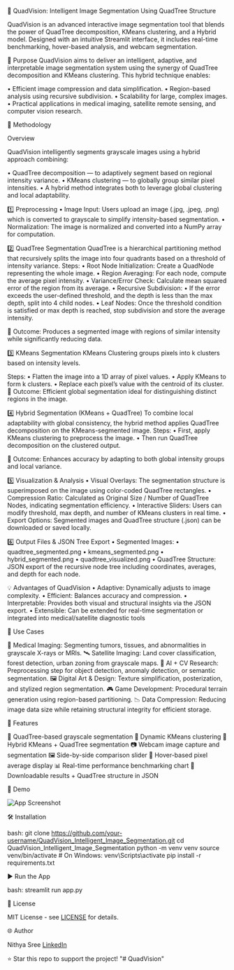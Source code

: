 🧠 QuadVision: Intelligent Image Segmentation Using QuadTree Structure

QuadVision is an advanced interactive image segmentation tool that blends the power of QuadTree decomposition, KMeans clustering, and a Hybrid model. Designed with an intuitive Streamlit interface, it includes real-time benchmarking, hover-based analysis, and webcam segmentation.

🎯 Purpose
QuadVision aims to deliver an intelligent, adaptive, and interpretable image segmentation system using the synergy of QuadTree decomposition and KMeans clustering. This hybrid technique enables:

•	Efficient image compression and data simplification.
•	Region-based analysis using recursive subdivision.
•	Scalability for large, complex images.
•	Practical applications in medical imaging, satellite remote sensing, and computer vision research.


🧪 Methodology

Overview

QuadVision intelligently segments grayscale images using a hybrid approach combining:

•	QuadTree decomposition — to adaptively segment based on regional intensity variance.
•	KMeans clustering — to globally group similar pixel intensities.
•	A hybrid method integrates both to leverage global clustering and local adaptability.


1️⃣ Preprocessing
•	Image Input: Users upload an image (.jpg, .jpeg, .png) which is converted to grayscale to   simplify intensity-based segmentation.
•	Normalization: The image is normalized and converted into a NumPy array for computation.


2️⃣ QuadTree Segmentation
QuadTree is a hierarchical partitioning method that recursively splits the image into four quadrants based on a threshold of intensity variance.
Steps:
•	Root Node Initialization: Create a QuadNode representing the whole image.
•	Region Averaging: For each node, compute the average pixel intensity.
•	Variance/Error Check: Calculate mean squared error of the region from its average.
•	Recursive Subdivision:
•	If the error exceeds the user-defined threshold, and the depth is less than the max depth, split into 4 child nodes.
•	Leaf Nodes: Once the threshold condition is satisfied or max depth is reached, stop subdivision and store the average intensity.

🔎 Outcome: Produces a segmented image with regions of similar intensity while significantly reducing data.

3️⃣ KMeans Segmentation
KMeans Clustering groups pixels into k clusters based on intensity levels.

Steps:
•	Flatten the image into a 1D array of pixel values.
•	Apply KMeans to form k clusters.
•	Replace each pixel’s value with the centroid of its cluster.
🎨 Outcome: Efficient global segmentation ideal for distinguishing distinct regions in the image.

4️⃣ Hybrid Segmentation (KMeans + QuadTree)
To combine local adaptability with global consistency, the hybrid method applies QuadTree decomposition on the KMeans-segmented image.
Steps:
•	First, apply KMeans clustering to preprocess the image.
•	Then run QuadTree decomposition on the clustered output.

🔀 Outcome: Enhances accuracy by adapting to both global intensity groups and local variance.

5️⃣ Visualization & Analysis
•	Visual Overlays: The segmentation structure is superimposed on the image using color-coded QuadTree rectangles.
•	Compression Ratio: Calculated as Original Size / Number of QuadTree Nodes, indicating segmentation efficiency.
•	Interactive Sliders: Users can modify threshold, max depth, and number of KMeans clusters in real time.
•	Export Options: Segmented images and QuadTree structure (.json) can be downloaded or saved locally.


6️⃣ Output Files & JSON Tree Export
•	Segmented Images:
•	quadtree_segmented.png
•	kmeans_segmented.png
•	hybrid_segmented.png
•	quadtree_visualized.png
•	QuadTree Structure: JSON export of the recursive node tree including coordinates, averages, and depth for each node.


💡 Advantages of QuadVision
•	Adaptive: Dynamically adjusts to image complexity.
•	Efficient: Balances accuracy and compression.
•	Interpretable: Provides both visual and structural insights via the JSON export.
•	Extensible: Can be extended for real-time segmentation or integrated into medical/satellite diagnostic tools

💼 Use Cases

 🏥 Medical Imaging:	Segmenting tumors, tissues, and abnormalities in grayscale X-rays or MRIs.
 🛰️ Satellite Imaging:	Land cover classification, forest detection, urban zoning from grayscale maps.
 🧠 AI + CV Research:	Preprocessing step for object detection, anomaly detection, or semantic segmentation.
 🖼️ Digital Art & Design:	Texture simplification, posterization, and stylized region segmentation.
 🎮 Game Development:	Procedural terrain generation using region-based partitioning.
 📉 Data Compression:	Reducing image data size while retaining structural integrity for efficient storage.

🚀 Features

 🧩 QuadTree-based grayscale segmentation
 🎨 Dynamic KMeans clustering
 🔀 Hybrid KMeans + QuadTree segmentation
 📷 Webcam image capture and segmentation
 🖼️ Side-by-side comparison slider
 🧮 Hover-based pixel average display
 📊 Real-time performance benchmarking chart
 📁 Downloadable results + QuadTree structure in JSON

📸 Demo

![App Screenshot](assets/demo_screenshot.png)

🛠️ Installation

bash:
git clone https://github.com/your-username/QuadVision_Intelligent_Image_Segmentation.git
cd QuadVision_Intelligent_Image_Segmentation
python -m venv venv
source venv/bin/activate  # On Windows: venv\Scripts\activate
pip install -r requirements.txt


▶️ Run the App

bash:
streamlit run app.py


📄 License

MIT License - see [LICENSE](LICENSE) for details.

🌐 Author

Nithya Sree 
[LinkedIn](https://www.linkedin.com/in/nithya-sree-r-s-621a4b255/) 


⭐ Star this repo to support the project!
"# QuadVision" 
